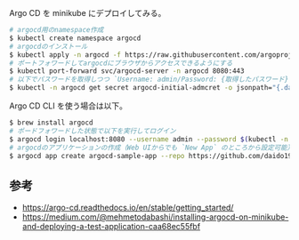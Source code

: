 Argo CD を minikube にデプロイしてみる。

```sh
# argocd用のnamespace作成
$ kubectl create namespace argocd
# argocdのインストール
$ kubectl apply -n argocd -f https://raw.githubusercontent.com/argoproj/argo-cd/stable/manifests/install.yaml
# ポートフォワードしてargocdにブラウザからアクセスできるようにする
$ kubectl port-forward svc/argocd-server -n argocd 8080:443
# 以下でパスワードを取得しつつ `Username: admin/Password: {取得したパスワード}` でログインする
$ kubectl -n argocd get secret argocd-initial-admcret -o jsonpath="{.data.password}" | base64 -d; echo
```

Argo CD CLI を使う場合は以下。

```sh
$ brew install argocd
# ポードフォワードした状態で以下を実行してログイン
$ argocd login localhost:8080 --username admin --password $(kubectl -n argocd get secret argocd-initial-admin-secret -o jsonpath="{.data.password}" | base64 -d) --insecure
# argocdのアプリケーションの作成（Web UIからでも `New App` のところから設定可能）
$ argocd app create argocd-sample-app --repo https://github.com/daido1976/k8s-sandbox --path manifests/argocd --dest-server https://kubernetes.default.svc --dest-namespace default
```

## 参考

- https://argo-cd.readthedocs.io/en/stable/getting_started/
- https://medium.com/@mehmetodabashi/installing-argocd-on-minikube-and-deploying-a-test-application-caa68ec55fbf

